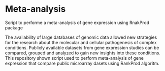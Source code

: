 # Meta-analysis
Script to performe a meta-analysis of gene expression using RnakProd package


The availability of large databases of genomic data allowed new strategies for the research about the molecular and cellular pathogenesis of complex conditions. Publicly available datasets from gene expression studies can be compared, grouped and analyzed to gain new insights into these conditions. This repository shown script used to perform meta-analysis of gene expression that compare public microarray dasets using RankProd algoritm. 
